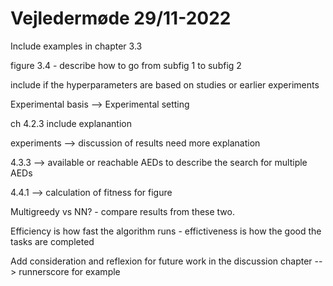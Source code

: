 # Vejledermøde 29/11-2022

Include examples in chapter 3.3

figure 3.4 - describe how to go from subfig 1 to subfig 2

include if the hyperparameters are based on studies or earlier experiments

Experimental basis --> Experimental setting

ch 4.2.3 include explanantion

experiments --> discussion of results need more explanation

4.3.3 --> available or reachable AEDs to describe the search for multiple AEDs

4.4.1 --> calculation of fitness for figure

Multigreedy vs NN? - compare results from these two.

Efficiency is how fast the algorithm runs - effictiveness is how the good the tasks are completed

Add consideration and reflexion for future work in the discussion chapter --> runnerscore for example